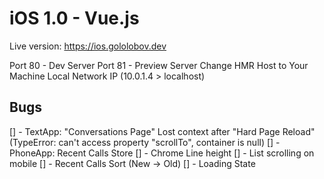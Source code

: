 # iOS 1.0 - Vue.js

Live version: https://ios.gololobov.dev

Port 80 - Dev Server
Port 81 - Preview Server
Change HMR Host to Your Machine Local Network IP (10.0.1.4 > localhost)


## Bugs
[] - TextApp: "Conversations Page" Lost context after "Hard Page Reload" (TypeError: can't access property "scrollTo", container is null)
[] - PhoneApp: Recent Calls Store
[] - Chrome Line height
[] - List scrolling on mobile
[] - Recent Calls Sort (New -> Old)
[] - Loading State
